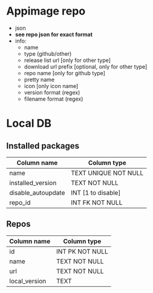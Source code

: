 # Appimage repo
- json
- __see repo json for exact format__
- info:
  - name
  - type (github/other)
  - release list url [only for other type]
  - download url prefix [optional, only for other type]
  - repo name [only for github type]
  - pretty name
  - icon [only icon name]
  - version format (regex)
  - filename format (regex)

# Local DB
## Installed packages
Column name | Column type
------------|------------
name | TEXT UNIQUE NOT NULL
installed_version | TEXT NOT NULL
disable_autoupdate | INT [1 to disable]
repo_id | INT FK NOT NULL

## Repos
Column name | Column type
------------|------------
id | INT PK NOT NULL
name | TEXT NOT NULL
url | TEXT NOT NULL
local_version | TEXT